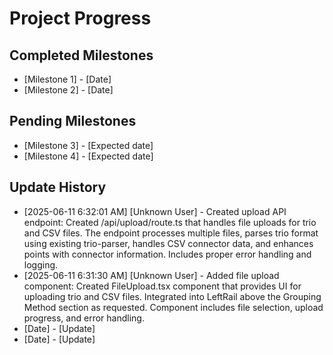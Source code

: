 # Project Progress

## Completed Milestones
- [Milestone 1] - [Date]
- [Milestone 2] - [Date]

## Pending Milestones
- [Milestone 3] - [Expected date]
- [Milestone 4] - [Expected date]

## Update History

- [2025-06-11 6:32:01 AM] [Unknown User] - Created upload API endpoint: Created /api/upload/route.ts that handles file uploads for trio and CSV files. The endpoint processes multiple files, parses trio format using existing trio-parser, handles CSV connector data, and enhances points with connector information. Includes proper error handling and logging.
- [2025-06-11 6:31:30 AM] [Unknown User] - Added file upload component: Created FileUpload.tsx component that provides UI for uploading trio and CSV files. Integrated into LeftRail above the Grouping Method section as requested. Component includes file selection, upload progress, and error handling.
- [Date] - [Update]
- [Date] - [Update]
